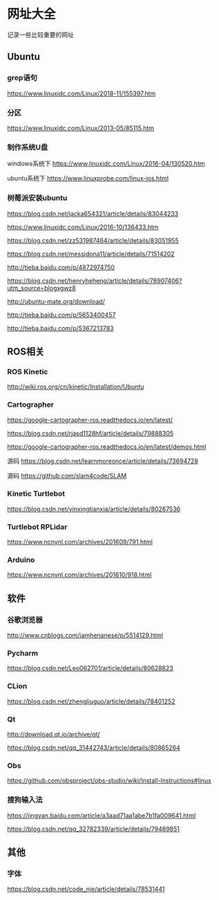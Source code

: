 # 网址大全

记录一些比较重要的网址



## Ubuntu

### grep语句

https://www.linuxidc.com/Linux/2018-11/155397.htm

### 分区

https://www.linuxidc.com/Linux/2013-05/85115.htm

### 制作系统U盘

windows系统下 https://www.linuxidc.com/Linux/2016-04/130520.htm

ubuntu系统下 https://www.linuxprobe.com/linux-ios.html

### 树莓派安装ubuntu

https://blog.csdn.net/jacka654321/article/details/83044233

https://www.linuxidc.com/Linux/2016-10/136433.htm

https://blog.csdn.net/zz531987464/article/details/83051955

https://blog.csdn.net/messidona11/article/details/71514202

http://tieba.baidu.com/p/4872974750

https://blog.csdn.net/henryheheng/article/details/78907406?utm_source=blogxgwz8

http://ubuntu-mate.org/download/

http://tieba.baidu.com/p/5653400457

http://tieba.baidu.com/p/5367213783





## ROS相关

### ROS Kinetic

http://wiki.ros.org/cn/kinetic/Installation/Ubuntu

### Cartographer

https://google-cartographer-ros.readthedocs.io/en/latest/

https://blog.csdn.net/rjasd1128hf/article/details/79888305

https://google-cartographer-ros.readthedocs.io/en/latest/demos.html

源码 https://blog.csdn.net/learnmoreonce/article/details/73694728

源码 https://github.com/slam4code/SLAM

### Kinetic Turtlebot

https://blog.csdn.net/yinxingtianxia/article/details/80267536

### Turtlebot RPLidar

https://www.ncnynl.com/archives/201609/791.html

### Arduino

https://www.ncnynl.com/archives/201610/918.html







## 软件

### 谷歌浏览器

http://www.cnblogs.com/iamhenanese/p/5514129.html

### Pycharm

https://blog.csdn.net/Leo062701/article/details/80628823

### CLion

https://blog.csdn.net/zhengliuguo/article/details/78401252

### Qt

http://download.qt.io/archive/qt/

https://blog.csdn.net/qq_31442743/article/details/80865264

### Obs

https://github.com/obsproject/obs-studio/wiki/Install-Instructions#linux

### 搜狗输入法

https://jingyan.baidu.com/article/a3aad71aa1abe7b1fa009641.html

https://blog.csdn.net/qq_32782339/article/details/79489851



## 其他

### 字体

https://blog.csdn.net/code_nie/article/details/78531441